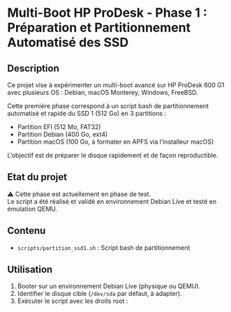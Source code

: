 # Multi-Boot HP ProDesk - Phase 1 : Préparation et Partitionnement Automatisé des SSD

## Description

Ce projet vise à expérimenter un multi-boot avancé sur HP ProDesk 600 G1 avec plusieurs OS : Debian, macOS Monterey, Windows, FreeBSD.

Cette première phase correspond à un script bash de partitionnement automatisé et rapide du SSD 1 (512 Go) en 3 partitions :

- Partition EFI (512 Mo, FAT32)
- Partition Debian (400 Go, ext4)
- Partition macOS (100 Go, à formater en APFS via l’installeur macOS)

L’objectif est de préparer le disque rapidement et de façon reproductible.

## Etat du projet

⚠️ Cette phase est actuellement en phase de test.  
Le script a été réalisé et validé en environnement Debian Live et testé en émulation QEMU.

## Contenu

- `scripts/partition_ssd1.sh` : Script bash de partitionnement

## Utilisation

1. Booter sur un environnement Debian Live (physique ou QEMU).
2. Identifier le disque cible (`/dev/sda` par défaut, à adapter).
3. Exécuter le script avec les droits root :
